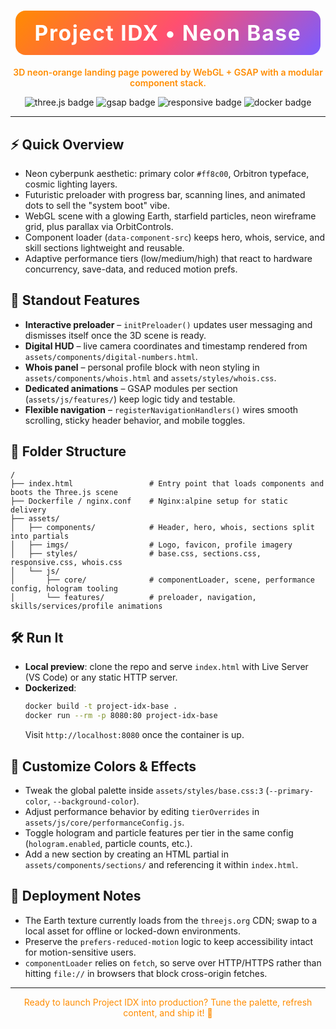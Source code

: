 <h1 align="center">
  <span style="display:inline-block;padding:0.45em 0.9em;border-radius:16px;background:linear-gradient(135deg,#ff8c00,#ff4f70,#7b5cff);color:#ffffff;font-size:2.1rem;letter-spacing:0.05em;">Project IDX • Neon Base</span>
</h1>

<p align="center" style="color:#ff8c00;font-weight:600;">
  3D neon-orange landing page powered by WebGL + GSAP with a modular component stack.
</p>

<p align="center">
  <img src="https://img.shields.io/badge/three.js-orbit%20controls-ff8c00?logo=three.js&logoColor=white&labelColor=000&style=for-the-badge" alt="three.js badge" />
  <img src="https://img.shields.io/badge/GSAP-ScrollTrigger-14b25f?logo=greensock&logoColor=ffffff&style=for-the-badge" alt="gsap badge" />
  <img src="https://img.shields.io/badge/Responsive%20Design-Ready-008cff?style=for-the-badge&labelColor=000" alt="responsive badge" />
  <img src="https://img.shields.io/badge/Dockerized-yes-d84bff?logo=docker&logoColor=ffffff&labelColor=000&style=for-the-badge" alt="docker badge" />
</p>

---

## ⚡ Quick Overview
- Neon cyberpunk aesthetic: primary color `#ff8c00`, Orbitron typeface, cosmic lighting layers.
- Futuristic preloader with progress bar, scanning lines, and animated dots to sell the "system boot" vibe.
- WebGL scene with a glowing Earth, starfield particles, neon wireframe grid, plus parallax via OrbitControls.
- Component loader (`data-component-src`) keeps hero, whois, service, and skill sections lightweight and reusable.
- Adaptive performance tiers (low/medium/high) that react to hardware concurrency, save-data, and reduced motion prefs.

## 🌌 Standout Features
- **Interactive preloader** – `initPreloader()` updates user messaging and dismisses itself once the 3D scene is ready.
- **Digital HUD** – live camera coordinates and timestamp rendered from `assets/components/digital-numbers.html`.
- **Whois panel** – personal profile block with neon styling in `assets/components/whois.html` and `assets/styles/whois.css`.
- **Dedicated animations** – GSAP modules per section (`assets/js/features/`) keep logic tidy and testable.
- **Flexible navigation** – `registerNavigationHandlers()` wires smooth scrolling, sticky header behavior, and mobile toggles.

## 🧱 Folder Structure
```text
/
├── index.html                 # Entry point that loads components and boots the Three.js scene
├── Dockerfile / nginx.conf    # Nginx:alpine setup for static delivery
├── assets/
│   ├── components/            # Header, hero, whois, sections split into partials
│   ├── imgs/                  # Logo, favicon, profile imagery
│   ├── styles/                # base.css, sections.css, responsive.css, whois.css
│   └── js/
│       ├── core/              # componentLoader, scene, performance config, hologram tooling
│       └── features/          # preloader, navigation, skills/services/profile animations
```

## 🛠️ Run It
- **Local preview**: clone the repo and serve `index.html` with Live Server (VS Code) or any static HTTP server.
- **Dockerized**:
  ```bash
  docker build -t project-idx-base .
  docker run --rm -p 8080:80 project-idx-base
  ```
  Visit `http://localhost:8080` once the container is up.

## 🎨 Customize Colors & Effects
- Tweak the global palette inside `assets/styles/base.css:3` (`--primary-color`, `--background-color`).
- Adjust performance behavior by editing `tierOverrides` in `assets/js/core/performanceConfig.js`.
- Toggle hologram and particle features per tier in the same config (`hologram.enabled`, particle counts, etc.).
- Add a new section by creating an HTML partial in `assets/components/sections/` and referencing it within `index.html`.

## 🔎 Deployment Notes
- The Earth texture currently loads from the `threejs.org` CDN; swap to a local asset for offline or locked-down environments.
- Preserve the `prefers-reduced-motion` logic to keep accessibility intact for motion-sensitive users.
- `componentLoader` relies on `fetch`, so serve over HTTP/HTTPS rather than hitting `file://` in browsers that block cross-origin fetches.

---

<p align="center" style="color:#ff8c00;">
  Ready to launch Project IDX into production? Tune the palette, refresh content, and ship it! 🚀
</p>
